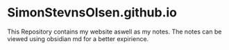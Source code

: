 # SimonStevnsOlsen.github.io
This Repository contains my website aswell as my notes. The notes can be viewed using obsidian md for a better expirience.
